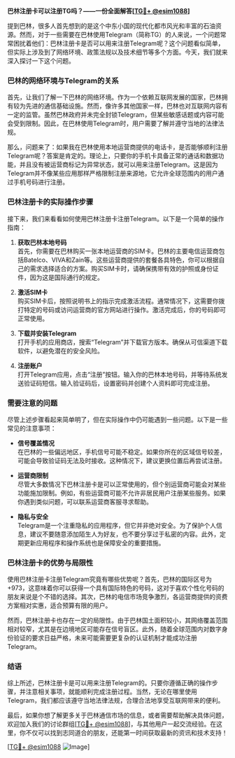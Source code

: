 **巴林注册卡可以注册TG吗？——一份全面解答[[TG💪+ @esim1088](https://t.me/s/esim1088)]**

提到巴林，很多人首先想到的是这个中东小国的现代化都市风光和丰富的石油资源。然而，对于一些需要在巴林使用Telegram（简称TG）的人来说，一个问题常常困扰着他们：巴林注册卡是否可以用来注册Telegram呢？这个问题看似简单，但实际上涉及到了网络环境、政策法规以及技术细节等多个方面。今天，我们就来深入探讨一下这个问题。

### 巴林的网络环境与Telegram的关系

首先，让我们了解一下巴林的网络环境。作为一个依赖互联网发展的国家，巴林拥有较为先进的通信基础设施。然而，像许多其他国家一样，巴林也对互联网内容有一定的监管。虽然巴林政府并未完全封锁Telegram，但某些敏感话题或内容可能会受到限制。因此，在巴林使用Telegram时，用户需要了解并遵守当地的法律法规。

那么，问题来了：如果我在巴林使用本地运营商提供的电话卡，是否能够顺利注册Telegram呢？答案是肯定的。理论上，只要你的手机卡具备正常的通话和数据功能，并且没有被运营商标记为异常状态，就可以用来注册Telegram。这是因为Telegram并不像某些应用那样严格限制注册来源地，它允许全球范围内的用户通过手机号码进行注册。

### 巴林注册卡的实际操作步骤

接下来，我们来看看如何使用巴林注册卡注册Telegram。以下是一个简单的操作指南：

1. **获取巴林本地号码**  
   首先，你需要在巴林购买一张本地运营商的SIM卡。巴林的主要电信运营商包括Batelco、VIVA和Zain等。这些运营商提供的套餐各具特色，你可以根据自己的需求选择适合的方案。购买SIM卡时，请确保携带有效的护照或身份证件，因为这是国际通行的规定。

2. **激活SIM卡**  
   购买SIM卡后，按照说明书上的指示完成激活流程。通常情况下，这需要你拨打特定的号码或访问运营商的官方网站进行操作。激活完成后，你的号码即可正常使用。

3. **下载并安装Telegram**  
   打开手机的应用商店，搜索“Telegram”并下载官方版本。确保从可信渠道下载软件，以避免潜在的安全风险。

4. **注册账户**  
   打开Telegram应用，点击“注册”按钮。输入你的巴林本地号码，并等待系统发送验证码短信。输入验证码后，设置密码并创建个人资料即可完成注册。

### 需要注意的问题

尽管上述步骤看起来简单明了，但在实际操作中仍可能遇到一些问题。以下是一些常见的注意事项：

- **信号覆盖情况**  
  在巴林的一些偏远地区，手机信号可能不稳定。如果你所在的区域信号较差，可能会导致验证码无法及时接收。这种情况下，建议更换位置后再尝试注册。

- **运营商限制**  
  尽管大多数情况下巴林注册卡是可以正常使用的，但个别运营商可能会对某些功能施加限制。例如，有些运营商可能不允许非居民用户注册某些服务。如果你遇到类似问题，可以联系运营商客服寻求帮助。

- **隐私与安全**  
  Telegram是一个注重隐私的应用程序，但它并非绝对安全。为了保护个人信息，建议不要随意添加陌生人为好友，也不要分享过于私密的内容。此外，定期更新应用程序和操作系统也是保障安全的重要措施。

### 巴林注册卡的优势与局限性

使用巴林注册卡注册Telegram究竟有哪些优势呢？首先，巴林的国际区号为+973，这意味着你可以获得一个具有国际特色的号码，这对于喜欢个性化号码的朋友来说是个不错的选择。其次，巴林的电信市场竞争激烈，各运营商提供的资费方案相对实惠，适合预算有限的用户。

然而，巴林注册卡也存在一定的局限性。由于巴林国土面积较小，其网络覆盖范围相对较窄，尤其是在边境地区可能存在信号盲区。此外，随着全球范围内对数字身份验证的要求日益严格，未来可能需要更复杂的认证机制才能成功注册Telegram。

### 结语

综上所述，巴林注册卡是可以用来注册Telegram的。只要你遵循正确的操作步骤，并注意相关事项，就能顺利完成注册过程。当然，无论在哪里使用Telegram，我们都应该遵守当地法律法规，合理合法地享受互联网带来的便利。

最后，如果你想了解更多关于巴林通信市场的信息，或者需要帮助解决具体问题，欢迎加入我们的讨论群组[[TG💪+ @esim1088](https://t.me/s/esim1088)]，与其他用户一起交流经验。在这里，你不仅可以找到志同道合的朋友，还能第一时间获取最新的资讯和技术支持！

[[TG💪+ @esim1088](https://t.me/s/esim1088) ![Image](https://i.postimg.cc/4NQfJmqS/Snipaste-2025-05-13-00-14-12.png)]